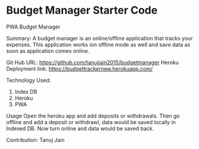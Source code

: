 # Budget Manager Starter Code
PWA Budget Manager 

Summary: 
A budget manager is an online/offline application that tracks your expenses.  This application works ion offline mode as well and save data as soon as application comes online. 

Git Hub URL:  https://github.com/tanujjain2015/budgetmanager 
Heroku Deployment link:  https://budgettrackernew.herokuapp.com/ 

Technology Used: 
1. Index DB
2. Heroku 
3. PWA 

Usage
Open the heroku app and add deposits or withdrawals. Then go offline and add a deposit or withdrawl, data would be saved locally in Indexed DB. Now turn online and data would be saved back. 

Contribution:
Tanuj Jain  
